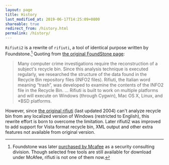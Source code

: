 ```yaml
---
layout: page
title: History
last_modified_at: 2019-06-17T14:25:09+0800
shareable: true
redirect_from: /history.html
permalink: /history/
---
```


`Rifiuti2` is a rewrite of `rifiuti`, a tool of identical purpose written
by Foundstone.[^1] Quoting from [the original FoundStone page][1]:

> Many computer crime investigations require the reconstruction of
> a subject's recycle bin. Since this analysis technique is executed
> regularly, we researched the structure of the data found in the Recycle
> Bin repository files (INFO2 files). Rifiuti, the Italian word meaning
> &ldquo;trash&rdquo;, was developed to examine the contents of the INFO2 file in
> the Recycle Bin. &hellip; Rifiuti is built to work on multiple platforms
> and will execute on Windows (through Cygwin), Mac OS X, Linux, and
> \*BSD platforms.

However, since [the original rifiuti][3] (last updated 2004) can't analyze
recycle bin from any localized version of Windows (restricted to
English), this rewrite effort is born to overcome the limitation. Later
rifiuti2 was improved to add support for Vista format recycle bin, XML
output and other extra features not available from original version.

[^1]: Foundstone was later [purchased by Mcafee][4] as a security consulting
      division. Though selected free tools are still available for download
      under McAfee, rifiuti is not one of them now.

[1]: https://web.archive.org/web/20101121070625/http://www.foundstone.com/us/resources/proddesc/rifiuti.htm
[2]: http://www.foundstone.com/
[3]: https://sourceforge.net/projects/odessa/files/
[4]: https://www.mcafee.com/enterprise/en-us/services/foundstone-services.html
